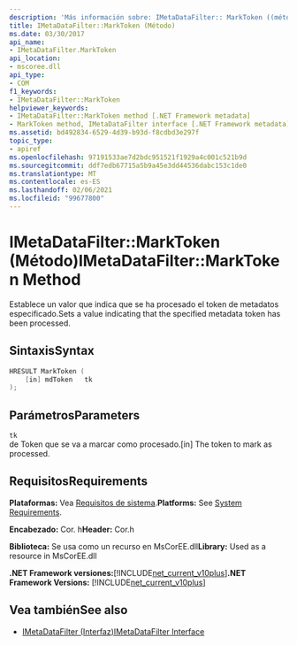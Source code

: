 ```yaml
---
description: 'Más información sobre: IMetaDataFilter:: MarkToken ((método)'
title: IMetaDataFilter::MarkToken (Método)
ms.date: 03/30/2017
api_name:
- IMetaDataFilter.MarkToken
api_location:
- mscoree.dll
api_type:
- COM
f1_keywords:
- IMetaDataFilter::MarkToken
helpviewer_keywords:
- IMetaDataFilter::MarkToken method [.NET Framework metadata]
- MarkToken method, IMetaDataFilter interface [.NET Framework metadata]
ms.assetid: bd492834-6529-4d39-b93d-f8cdbd3e297f
topic_type:
- apiref
ms.openlocfilehash: 97191533ae7d2bdc951521f1929a4c001c521b9d
ms.sourcegitcommit: ddf7edb67715a5b9a45e3dd44536dabc153c1de0
ms.translationtype: MT
ms.contentlocale: es-ES
ms.lasthandoff: 02/06/2021
ms.locfileid: "99677800"
---
```

# <a name="imetadatafiltermarktoken-method"></a><span data-ttu-id="1ae54-103">IMetaDataFilter::MarkToken (Método)</span><span class="sxs-lookup"><span data-stu-id="1ae54-103">IMetaDataFilter::MarkToken Method</span></span>

<span data-ttu-id="1ae54-104">Establece un valor que indica que se ha procesado el token de metadatos especificado.</span><span class="sxs-lookup"><span data-stu-id="1ae54-104">Sets a value indicating that the specified metadata token has been processed.</span></span>  
  
## <a name="syntax"></a><span data-ttu-id="1ae54-105">Sintaxis</span><span class="sxs-lookup"><span data-stu-id="1ae54-105">Syntax</span></span>  
  
```cpp  
HRESULT MarkToken (  
    [in] mdToken   tk  
);  
```  
  
## <a name="parameters"></a><span data-ttu-id="1ae54-106">Parámetros</span><span class="sxs-lookup"><span data-stu-id="1ae54-106">Parameters</span></span>  

 `tk`  
 <span data-ttu-id="1ae54-107">de Token que se va a marcar como procesado.</span><span class="sxs-lookup"><span data-stu-id="1ae54-107">[in] The token to mark as processed.</span></span>  
  
## <a name="requirements"></a><span data-ttu-id="1ae54-108">Requisitos</span><span class="sxs-lookup"><span data-stu-id="1ae54-108">Requirements</span></span>  

 <span data-ttu-id="1ae54-109">**Plataformas:** Vea [Requisitos de sistema](../../get-started/system-requirements.md).</span><span class="sxs-lookup"><span data-stu-id="1ae54-109">**Platforms:** See [System Requirements](../../get-started/system-requirements.md).</span></span>  
  
 <span data-ttu-id="1ae54-110">**Encabezado:** Cor. h</span><span class="sxs-lookup"><span data-stu-id="1ae54-110">**Header:** Cor.h</span></span>  
  
 <span data-ttu-id="1ae54-111">**Biblioteca:** Se usa como un recurso en MsCorEE.dll</span><span class="sxs-lookup"><span data-stu-id="1ae54-111">**Library:** Used as a resource in MsCorEE.dll</span></span>  
  
 <span data-ttu-id="1ae54-112">**.NET Framework versiones:**[!INCLUDE[net_current_v10plus](../../../../includes/net-current-v10plus-md.md)]</span><span class="sxs-lookup"><span data-stu-id="1ae54-112">**.NET Framework Versions:** [!INCLUDE[net_current_v10plus](../../../../includes/net-current-v10plus-md.md)]</span></span>  
  
## <a name="see-also"></a><span data-ttu-id="1ae54-113">Vea también</span><span class="sxs-lookup"><span data-stu-id="1ae54-113">See also</span></span>

- [<span data-ttu-id="1ae54-114">IMetaDataFilter (Interfaz)</span><span class="sxs-lookup"><span data-stu-id="1ae54-114">IMetaDataFilter Interface</span></span>](imetadatafilter-interface.md)
